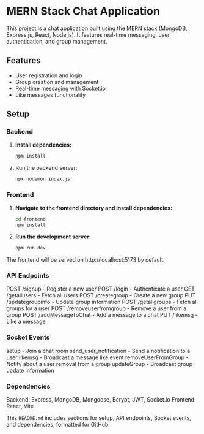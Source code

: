 # MERN Stack Chat Application

This project is a chat application built using the MERN stack (MongoDB, Express.js, React, Node.js). It features real-time messaging, user authentication, and group management.

## Features

- User registration and login
- Group creation and management
- Real-time messaging with Socket.io
- Like messages functionality

## Setup

### Backend

1. **Install dependencies:**
   ```bash
   npm install
2. Run the backend server:
   ```bash
   npx nodemon index.js

### Frontend

1. **Navigate to the frontend directory and install dependencies:**
   ```bash
   cd frontend
   npm install

2.  **Run the development server:**
    ```bash
    npm run dev

The frontend will be served on http://localhost:5173 by default.

### API Endpoints
POST /signup - Register a new user
POST /login - Authenticate a user
GET /getallusers - Fetch all users
POST /creategroup - Create a new group
PUT /updategroupinfo - Update group information
POST /getallgroups - Fetch all groups for a user
POST /removeuserfromgroup - Remove a user from a group
POST /addMessageToChat - Add a message to a chat
PUT /likemsg - Like a message


### Socket Events
setup - Join a chat room
send_user_notification - Send a notification to a user
likemsg - Broadcast a message like event
removeUserFromGroup - Notify about a user removal from a group
updateGroup - Broadcast group update information

### Dependencies
Backend: Express, MongoDB, Mongoose, Bcrypt, JWT, Socket.io
Frontend: React, Vite

This `README.md` includes sections for setup, API endpoints, Socket events, and dependencies, formatted for GitHub.
